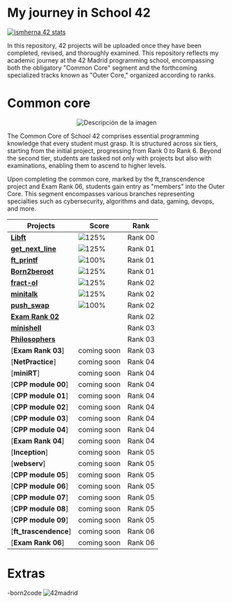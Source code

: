 # My journey in School 42
[![ismherna 42 stats](https://badge.mediaplus.ma/Darkblue/ismherna?1337Badge=off&UM6P=off)](https://github.com/oakoudad/badge42)


In this repository, 42 projects will be uploaded once they have been completed, revised, and thoroughly examined. This repository reflects my academic journey at the 42 Madrid programming school, encompassing both the obligatory "Common Core" segment and the forthcoming specialized tracks known as "Outer Core," organized according to ranks.

# Common core
<p align="center">
  <img src="https://github.com/ismaelucky342/Born2code/assets/153450550/ddbe9c21-b3bf-4733-8af8-2cfe845e8cf3)https://github.com/ismaelucky342/Born2code/assets/153450550/ddbe9c21-b3bf-4733-8af8-2cfe845e8cf3" alt="Descripción de la imagen">
</p>

The Common Core of School 42 comprises essential programming knowledge that every student must grasp. It is structured across six tiers, starting from the initial project, progressing from Rank 0 to Rank 6. Beyond the second tier, students are tasked not only with projects but also with examinations, enabling them to ascend to higher levels.

Upon completing the common core, marked by the ft_transcendence project and Exam Rank 06, students gain entry as "members" into the Outer Core. This segment encompasses various branches representing specialties such as cybersecurity, algorithms and data, gaming, devops, and more.


| Projects | Score | Rank |
|--------|--------|---------------|
| [**Libft**](https://github.com/ismaelucky342/Libft) | ![125%](https://progress-bar.dev/125) | Rank 00 |
| [**get_next_line**](https://github.com/ismaelucky342/get_next_line) | ![125%](https://progress-bar.dev/125) | Rank 01 |
| [**ft_printf**](https://github.com/ismaelucky342/ft_printf) | ![100%](https://progress-bar.dev/100) | Rank 01 |
| [**Born2beroot**](https://github.com/ismaelucky342/ft_printf) | ![125%](https://progress-bar.dev/125) | Rank 01 |
| [**fract-ol**](https://github.com/ismaelucky342/fract-ol) |  ![125%](https://progress-bar.dev/125) | Rank 02 |
| [**minitalk**](https://github.com/ismaelucky342/minitalk/tree/main) | ![125%](https://progress-bar.dev/125)  | Rank 02 |
| [**push_swap**](https://github.com/ismaelucky342/push_swap) | ![100%](https://progress-bar.dev/100) | Rank 02 |
| [**Exam Rank 02**](https://github.com/ismaelucky342/Exam_Rank_02) |   | Rank 02 |
| [**minishell**](https://github.com/ismaelucky342/MiniShell) |  | Rank 03 |
| [**Philosophers**](https://github.com/ismaelucky342/Born2code/tree/main/Rank%2003/Philosophers) |  | Rank 03 |
| [**Exam Rank 03**] | coming soon | Rank 03 |
| [**NetPractice**] | coming soon | Rank 04 |
| [**miniRT**] | coming soon | Rank 04 |
| [**CPP module 00**] | coming soon | Rank 04 |
| [**CPP module 01**] | coming soon | Rank 04 |
| [**CPP module 02**] | coming soon | Rank 04 |
| [**CPP module 03**] | coming soon | Rank 04 |
| [**CPP module 04**] | coming soon | Rank 04 | 
| [**Exam Rank 04**] | coming soon | Rank 04 |
| [**Inception**] | coming soon | Rank 05 |
| [**webserv**] | coming soon | Rank 05 |
| [**CPP module 05**] | coming soon | Rank 05 |
| [**CPP module 06**] | coming soon | Rank 05 |
| [**CPP module 07**] | coming soon | Rank 05 |
| [**CPP module 08**] | coming soon | Rank 05 |
| [**CPP module 09**] | coming soon | Rank 05 |  
| [**ft_trascendence**] | coming soon | Rank 06 |
| [**Exam Rank 06**] | coming soon | Rank 06 |


# Extras 

-born2code
![42madrid](https://github.com/ismaelucky342/Born2code/assets/153450550/3a377f34-9156-4eff-b04b-71c4b128523e)

